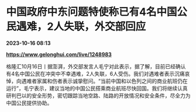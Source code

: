 # 中国政府中东问题特使称已有4名中国公民遇难，2人失联，外交部回应

**2023-10-16 08:13**

**https://www.gelonghui.com/live/1248983**

格隆汇10月16日丨据澎湃，外交部发言人毛宁对此表示，据了解，目前已经确认有4名中国公民在冲突中不幸遇难，2人失联，6人受伤。我们对遇难者表示沉痛哀悼，向遇难者家属和伤者表示诚挚慰问。“当前中国和以色列之间的商业航班仍在运行”，毛宁表示，建议当地的中国公民搭乘商业航班尽快回国。我们将继续认真研判巴以的安全形势，密切跟踪当地空路、陆路的开放情况和安全条件，尽全力为中国公民提供协助。